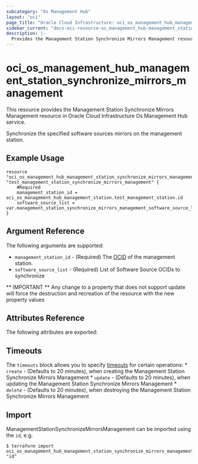 ```yaml
---
subcategory: "Os Management Hub"
layout: "oci"
page_title: "Oracle Cloud Infrastructure: oci_os_management_hub_management_station_synchronize_mirrors_management"
sidebar_current: "docs-oci-resource-os_management_hub-management_station_synchronize_mirrors_management"
description: |-
  Provides the Management Station Synchronize Mirrors Management resource in Oracle Cloud Infrastructure Os Management Hub service
---
```


# oci_os_management_hub_management_station_synchronize_mirrors_management
This resource provides the Management Station Synchronize Mirrors Management resource in Oracle Cloud Infrastructure Os Management Hub service.

Synchronize the specified software sources mirrors on the management station.


## Example Usage

```hcl
resource "oci_os_management_hub_management_station_synchronize_mirrors_management" "test_management_station_synchronize_mirrors_management" {
	#Required
	management_station_id = oci_os_management_hub_management_station.test_management_station.id
	software_source_list = var.management_station_synchronize_mirrors_management_software_source_list
}
```

## Argument Reference

The following arguments are supported:

* `management_station_id` - (Required) The [OCID](https://docs.cloud.oracle.com/iaas/Content/General/Concepts/identifiers.htm) of the management station.
* `software_source_list` - (Required) List of Software Source OCIDs to synchronize


** IMPORTANT **
Any change to a property that does not support update will force the destruction and recreation of the resource with the new property values

## Attributes Reference

The following attributes are exported:


## Timeouts

The `timeouts` block allows you to specify [timeouts](https://registry.terraform.io/providers/oracle/oci/latest/docs/guides/changing_timeouts) for certain operations:
	* `create` - (Defaults to 20 minutes), when creating the Management Station Synchronize Mirrors Management
	* `update` - (Defaults to 20 minutes), when updating the Management Station Synchronize Mirrors Management
	* `delete` - (Defaults to 20 minutes), when destroying the Management Station Synchronize Mirrors Management


## Import

ManagementStationSynchronizeMirrorsManagement can be imported using the `id`, e.g.

```
$ terraform import oci_os_management_hub_management_station_synchronize_mirrors_management.test_management_station_synchronize_mirrors_management "id"
```

